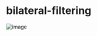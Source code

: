 # bilateral-filtering

![image](https://user-images.githubusercontent.com/57074947/202926612-037c5565-8067-41a4-9780-bab433755b1d.png)
